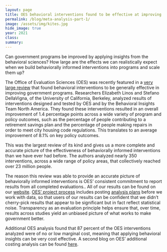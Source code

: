 ```yaml
---	
layout: page	
title: OES behavioral interventions found to be effective at improving government programs in recent large-scale review
permalink: /blog/meta-analysis-part-1/	
image: /assets/img/kites.jpg
hide_image: true
year: 2021
class:	
summary: 	
---	
```


Can government programs be improved by applying insights from the behavioral sciences? How large are the effects we can realistically expect when we build behaviorally informed interventions into programs and scale them up?  

The Office of Evaluation Sciences (OES) was recently featured in a <a href="https://www.nber.org/papers/w27594" target="_blank">very large review</a> that found behavioral interventions to be generally effective in improving government programs. Researchers Elizabeth Linos and Stefano DellaVigna, of the University of California, Berkeley, analyzed results of interventions designed and tested by OES and by the Behavioral Insights Team North America. They found these interventions resulted in an overall improvement of 1.4 percentage points across a wide variety of program and policy outcomes, such as  the percentage of people contributing to a retirement savings plan and the percentage of people making repairs in order to meet city housing code regulations. This translates to an average improvement of 8.1% on key policy outcomes. 

This was the largest review of its kind and gives us a more complete and accurate picture of the effectiveness of behaviorally informed interventions than we have ever had before. The authors analyzed nearly 350 interventions, across a wide range of policy areas, that collectively  reached over 23 million people.

The reason this review was able to provide  an accurate picture of behaviorally informed interventions is OES’ consistent commitment to report results from all completed evaluations.. All of our results can be found on our <a href="https://oes.gsa.gov/work/" target="_blank">website</a>. <a href="https://oes.gsa.gov/projectprocess/" target="_blank">OES’ project process</a> includes posting <a href="https://oes.gsa.gov/methodsdetail/#analysis-plans">analysis plans</a> before we work with data, so that users of our results can be confident that we didn’t cherry-pick results that appear to be significant but in fact reflect statistical noise. Transparency as an evaluation principle helps ensure that, over time, results  across studies yield an unbiased picture of what works to make government better.
 
Additional OES analysis found that  87 percent of the OES interventions analyzed were of no or low marginal cost, meaning that applying behavioral insights can be very cost effective. A second blog on OES’ additional costing analysis can be found <a href="https://oes.gsa.gov/blog/cost-analysis/" target="_blank">here</a>.
